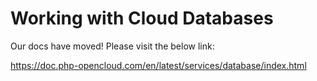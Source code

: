 Working with Cloud Databases
============================

Our docs have moved! Please visit the below link:

https://doc.php-opencloud.com/en/latest/services/database/index.html
